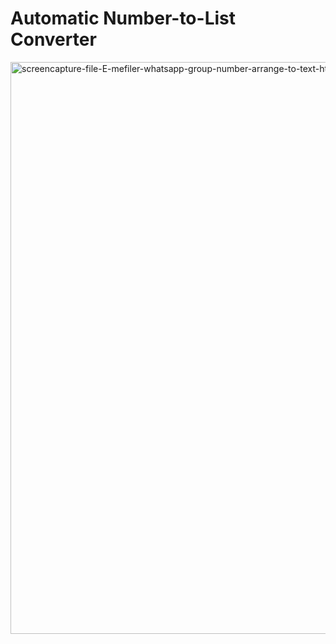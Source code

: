 <h1> Automatic Number-to-List Converter </h1>

<img width="1600" height="915" alt="screencapture-file-E-mefiler-whatsapp-group-number-arrange-to-text-html-2025-09-19-00_55_44" src="https://github.com/user-attachments/assets/9dce5288-3071-4f69-89d5-51b8adae9e64" />
